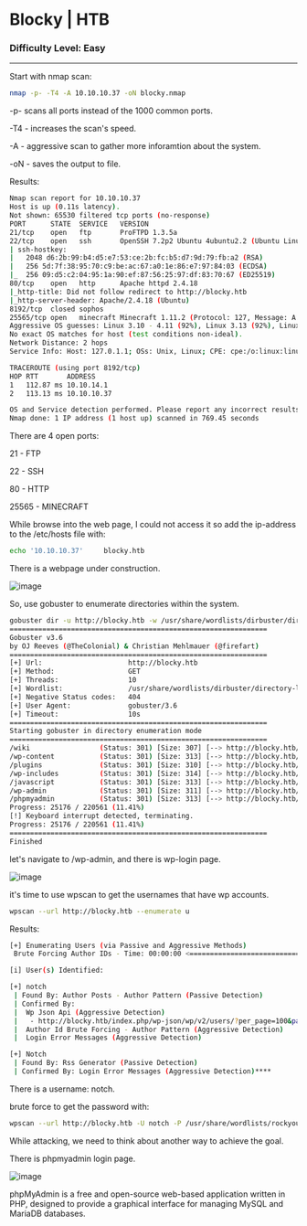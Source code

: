 # Blocky | HTB
### Difficulty Level: Easy 
----------------------------------

Start with nmap scan: 

```bash
nmap -p- -T4 -A 10.10.10.37 -oN blocky.nmap
```

-p- scans all ports instead of the 1000 common ports.

-T4 - increases the scan's speed.

-A - aggressive scan to gather more inforamtion about the system.

-oN - saves the output to file.

Results:
```bash
Nmap scan report for 10.10.10.37
Host is up (0.11s latency).
Not shown: 65530 filtered tcp ports (no-response)
PORT      STATE  SERVICE   VERSION
21/tcp    open   ftp       ProFTPD 1.3.5a
22/tcp    open   ssh       OpenSSH 7.2p2 Ubuntu 4ubuntu2.2 (Ubuntu Linux; protocol 2.0)
| ssh-hostkey: 
|   2048 d6:2b:99:b4:d5:e7:53:ce:2b:fc:b5:d7:9d:79:fb:a2 (RSA)
|   256 5d:7f:38:95:70:c9:be:ac:67:a0:1e:86:e7:97:84:03 (ECDSA)
|_  256 09:d5:c2:04:95:1a:90:ef:87:56:25:97:df:83:70:67 (ED25519)
80/tcp    open   http      Apache httpd 2.4.18
|_http-title: Did not follow redirect to http://blocky.htb
|_http-server-header: Apache/2.4.18 (Ubuntu)
8192/tcp  closed sophos
25565/tcp open   minecraft Minecraft 1.11.2 (Protocol: 127, Message: A Minecraft Server, Users: 0/20)
Aggressive OS guesses: Linux 3.10 - 4.11 (92%), Linux 3.13 (92%), Linux 3.13 or 4.2 (92%), Linux 4.2 (92%), Linux 4.4 (92%), Linux 3.16 (90%), Linux 3.16 - 4.6 (90%), Linux 3.12 (89%), Linux 3.2 - 4.9 (89%), Linux 3.8 - 3.11 (89%)
No exact OS matches for host (test conditions non-ideal).
Network Distance: 2 hops
Service Info: Host: 127.0.1.1; OSs: Unix, Linux; CPE: cpe:/o:linux:linux_kernel

TRACEROUTE (using port 8192/tcp)
HOP RTT       ADDRESS
1   112.87 ms 10.10.14.1
2   113.13 ms 10.10.10.37

OS and Service detection performed. Please report any incorrect results at https://nmap.org/submit/ .
Nmap done: 1 IP address (1 host up) scanned in 769.45 seconds
```
There are 4 open ports:

21 - FTP 

22 - SSH

80 - HTTP

25565 - MINECRAFT

While browse into the web page, I could not access it so add the ip-address to the 
/etc/hosts file with:

```bash
echo '10.10.10.37'     blocky.htb
```

There is a webpage under construction.


![image](https://cdn-images-1.medium.com/max/1000/1*N4TOEPj359KkVI8m8TmVYA.png)

So, use gobuster to enumerate directories within the system.

```bash
gobuster dir -u http://blocky.htb -w /usr/share/wordlists/dirbuster/directory-list-2.3-medium.txt
===============================================================
Gobuster v3.6
by OJ Reeves (@TheColonial) & Christian Mehlmauer (@firefart)
===============================================================
[+] Url:                     http://blocky.htb
[+] Method:                  GET
[+] Threads:                 10
[+] Wordlist:                /usr/share/wordlists/dirbuster/directory-list-2.3-medium.txt
[+] Negative Status codes:   404
[+] User Agent:              gobuster/3.6
[+] Timeout:                 10s
===============================================================
Starting gobuster in directory enumeration mode
===============================================================
/wiki                 (Status: 301) [Size: 307] [--> http://blocky.htb/wiki/]
/wp-content           (Status: 301) [Size: 313] [--> http://blocky.htb/wp-content/]
/plugins              (Status: 301) [Size: 310] [--> http://blocky.htb/plugins/]
/wp-includes          (Status: 301) [Size: 314] [--> http://blocky.htb/wp-includes/]
/javascript           (Status: 301) [Size: 313] [--> http://blocky.htb/javascript/]
/wp-admin             (Status: 301) [Size: 311] [--> http://blocky.htb/wp-admin/]
/phpmyadmin           (Status: 301) [Size: 313] [--> http://blocky.htb/phpmyadmin/]
Progress: 25176 / 220561 (11.41%)
[!] Keyboard interrupt detected, terminating.
Progress: 25176 / 220561 (11.41%)
===============================================================
Finished
```

let's navigate to /wp-admin, and there is wp-login page.

![image](https://cdn-images-1.medium.com/max/1000/1*RWW8gheMoxzx2U-G0eTvUA.png)

it's time to use wpscan to get the usernames that have wp accounts.

```bash
wpscan --url http://blocky.htb --enumerate u
```

Results:
```bash
[+] Enumerating Users (via Passive and Aggressive Methods)
 Brute Forcing Author IDs - Time: 00:00:00 <=================================> (10 / 10) 100.00% Time: 00:00:00

[i] User(s) Identified:

[+] notch
 | Found By: Author Posts - Author Pattern (Passive Detection)
 | Confirmed By:
 |  Wp Json Api (Aggressive Detection)
 |   - http://blocky.htb/index.php/wp-json/wp/v2/users/?per_page=100&page=1
 |  Author Id Brute Forcing - Author Pattern (Aggressive Detection)
 |  Login Error Messages (Aggressive Detection)

[+] Notch
 | Found By: Rss Generator (Passive Detection)
 | Confirmed By: Login Error Messages (Aggressive Detection)****
```

There is a username: notch. 

brute force to get the password with:

```bash
wpscan --url http://blocky.htb -U notch -P /usr/share/wordlists/rockyou.txt
```

While attacking, we need to think about another way to achieve the goal.

There is phpmyadmin login page.


![image](https://cdn-images-1.medium.com/max/1000/1*PUHin7COlBautApkw8IKEg.png)


phpMyAdmin is a free and open-source web-based application written in PHP,
designed to provide a graphical interface for managing MySQL and MariaDB databases.






















